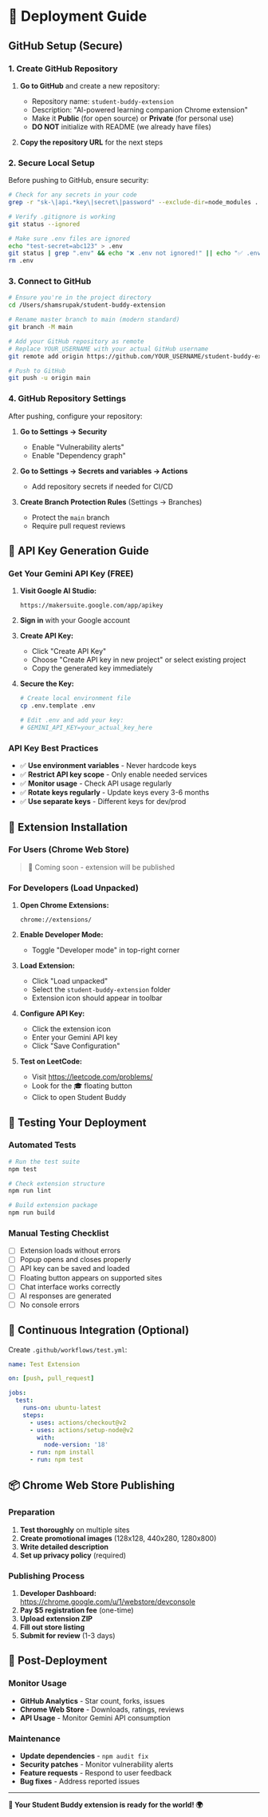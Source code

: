 # 🚀 Deployment Guide

## GitHub Setup (Secure)

### 1. Create GitHub Repository

1. **Go to GitHub** and create a new repository:
   - Repository name: `student-buddy-extension`
   - Description: "AI-powered learning companion Chrome extension"
   - Make it **Public** (for open source) or **Private** (for personal use)
   - **DO NOT** initialize with README (we already have files)

2. **Copy the repository URL** for the next steps

### 2. Secure Local Setup

Before pushing to GitHub, ensure security:

```bash
# Check for any secrets in your code
grep -r "sk-\|api.*key\|secret\|password" --exclude-dir=node_modules . || echo "✅ No secrets found"

# Verify .gitignore is working
git status --ignored

# Make sure .env files are ignored
echo "test-secret=abc123" > .env
git status | grep ".env" && echo "❌ .env not ignored!" || echo "✅ .env properly ignored"
rm .env
```

### 3. Connect to GitHub

```bash
# Ensure you're in the project directory
cd /Users/shamsrupak/student-buddy-extension

# Rename master branch to main (modern standard)
git branch -M main

# Add your GitHub repository as remote
# Replace YOUR_USERNAME with your actual GitHub username
git remote add origin https://github.com/YOUR_USERNAME/student-buddy-extension.git

# Push to GitHub
git push -u origin main
```

### 4. GitHub Repository Settings

After pushing, configure your repository:

1. **Go to Settings → Security**
   - Enable "Vulnerability alerts"
   - Enable "Dependency graph"

2. **Go to Settings → Secrets and variables → Actions**
   - Add repository secrets if needed for CI/CD

3. **Create Branch Protection Rules** (Settings → Branches)
   - Protect the `main` branch
   - Require pull request reviews

## 🔑 API Key Generation Guide

### Get Your Gemini API Key (FREE)

1. **Visit Google AI Studio:**
   ```
   https://makersuite.google.com/app/apikey
   ```

2. **Sign in** with your Google account

3. **Create API Key:**
   - Click "Create API Key"
   - Choose "Create API key in new project" or select existing project
   - Copy the generated key immediately

4. **Secure the Key:**
   ```bash
   # Create local environment file
   cp .env.template .env
   
   # Edit .env and add your key:
   # GEMINI_API_KEY=your_actual_key_here
   ```

### API Key Best Practices

- ✅ **Use environment variables** - Never hardcode keys
- ✅ **Restrict API key scope** - Only enable needed services
- ✅ **Monitor usage** - Check API usage regularly
- ✅ **Rotate keys regularly** - Update keys every 3-6 months
- ✅ **Use separate keys** - Different keys for dev/prod

## 🔧 Extension Installation

### For Users (Chrome Web Store)
> 🚧 Coming soon - extension will be published

### For Developers (Load Unpacked)

1. **Open Chrome Extensions:**
   ```
   chrome://extensions/
   ```

2. **Enable Developer Mode:**
   - Toggle "Developer mode" in top-right corner

3. **Load Extension:**
   - Click "Load unpacked"
   - Select the `student-buddy-extension` folder
   - Extension icon should appear in toolbar

4. **Configure API Key:**
   - Click the extension icon
   - Enter your Gemini API key
   - Click "Save Configuration"

5. **Test on LeetCode:**
   - Visit https://leetcode.com/problems/
   - Look for the 🎓 floating button
   - Click to open Student Buddy

## 🧪 Testing Your Deployment

### Automated Tests
```bash
# Run the test suite
npm test

# Check extension structure
npm run lint

# Build extension package
npm run build
```

### Manual Testing Checklist
- [ ] Extension loads without errors
- [ ] Popup opens and closes properly
- [ ] API key can be saved and loaded
- [ ] Floating button appears on supported sites
- [ ] Chat interface works correctly
- [ ] AI responses are generated
- [ ] No console errors

## 🔄 Continuous Integration (Optional)

Create `.github/workflows/test.yml`:

```yaml
name: Test Extension

on: [push, pull_request]

jobs:
  test:
    runs-on: ubuntu-latest
    steps:
      - uses: actions/checkout@v2
      - uses: actions/setup-node@v2
        with:
          node-version: '18'
      - run: npm install
      - run: npm test
```

## 📦 Chrome Web Store Publishing

### Preparation
1. **Test thoroughly** on multiple sites
2. **Create promotional images** (128x128, 440x280, 1280x800)
3. **Write detailed description**
4. **Set up privacy policy** (required)

### Publishing Process
1. **Developer Dashboard:** https://chrome.google.com/u/1/webstore/devconsole
2. **Pay $5 registration fee** (one-time)
3. **Upload extension ZIP**
4. **Fill out store listing**
5. **Submit for review** (1-3 days)

## 🎯 Post-Deployment

### Monitor Usage
- **GitHub Analytics** - Star count, forks, issues
- **Chrome Web Store** - Downloads, ratings, reviews
- **API Usage** - Monitor Gemini API consumption

### Maintenance
- **Update dependencies** - `npm audit fix`
- **Security patches** - Monitor vulnerability alerts
- **Feature requests** - Respond to user feedback
- **Bug fixes** - Address reported issues

---

**🎉 Your Student Buddy extension is ready for the world! 🌍**
